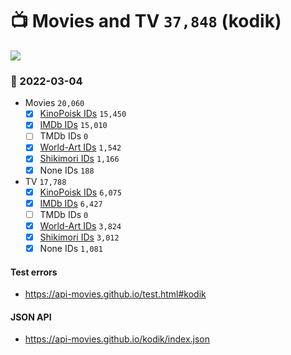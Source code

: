 # :tv: Movies and TV `37,848` (kodik)

<a href="https://API-Movies.github.io"><img src="https://API-Movies.github.io/banner.png?cache"></a>

### :date: 2022-03-04
- Movies `20,060`
  - [x] <a href="https://API-Movies.github.io/kodik/movie_kinopoisk_ids.json">KinoPoisk IDs</a> `15,450`
  - [x] <a href="https://API-Movies.github.io/kodik/movie_imdb_ids.json">IMDb IDs</a> `15,010`
  - [ ] TMDb IDs `0`
  - [x] <a href="https://API-Movies.github.io/kodik/movie_world_art_ids.json">World-Art IDs</a> `1,542`
  - [x] <a href="https://API-Movies.github.io/kodik/movie_shikimori_ids.json">Shikimori IDs</a> `1,166`
  - [x] None IDs `188`
- TV `17,788`
  - [x] <a href="https://API-Movies.github.io/kodik/tv_kinopoisk_ids.json">KinoPoisk IDs</a> `6,075`
  - [x] <a href="https://API-Movies.github.io/kodik/tv_imdb_ids.json">IMDb IDs</a> `6,427`
  - [ ] TMDb IDs `0`
  - [x] <a href="https://API-Movies.github.io/kodik/tv_world_art_ids.json">World-Art IDs</a> `3,824`
  - [x] <a href="https://API-Movies.github.io/kodik/tv_shikimori_ids.json">Shikimori IDs</a> `3,012`
  - [x] None IDs `1,081`
#### Test errors
- <a href='https://api-movies.github.io/test.html#kodik'>https://api-movies.github.io/test.html#kodik</a>
#### JSON API
- <a href='https://api-movies.github.io/kodik/index.json'>https://api-movies.github.io/kodik/index.json</a>
